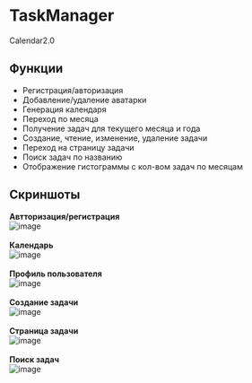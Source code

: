 # TaskManager
Calendar2.0<br/>

## Функции
+ Регистрация/авторизация<br/>
+ Добавление/удаление аватарки<br/>
+ Генерация календаря<br/>
+ Переход по месяца<br/>
+ Получение задач для текущего месяца и года<br/>
+ Создание, чтение, изменение, удаление задачи<br/>
+ Переход на страницу задачи<br/>
+ Поиск задач по названию<br/>
+ Отображение гистограммы с кол-вом задач по месяцам<br/>

## Скриншоты

**Автторизация/регистрация**<br/>
![image](https://user-images.githubusercontent.com/61901497/186442598-a5394863-1921-4af4-bbb4-221be7e2222a.png)<br/>
<br/>
**Календарь**<br/>
![image](https://user-images.githubusercontent.com/61901497/188056995-031a6281-4f69-43c5-b56a-2fc678327643.png)<br/>
<br/>
**Профиль пользователя**<br/>
![image](https://user-images.githubusercontent.com/61901497/188057193-1a78c3aa-0948-4901-a7f4-f86c5f0b111e.png)<br/>
<br/>
**Создание задачи**<br/>
![image](https://user-images.githubusercontent.com/61901497/187078932-e776462c-e293-4454-a687-776d3d633117.png)<br/>
<br/>
**Страница задачи**<br/>
![image](https://user-images.githubusercontent.com/61901497/187594210-40f65338-9e85-420e-bc7d-156c57c5b9b0.png)<br/>
<br/>
**Поиск задач**<br/>
![image](https://user-images.githubusercontent.com/61901497/188127354-25a2d627-1429-469f-9411-786b4e89df79.png)<br/>
